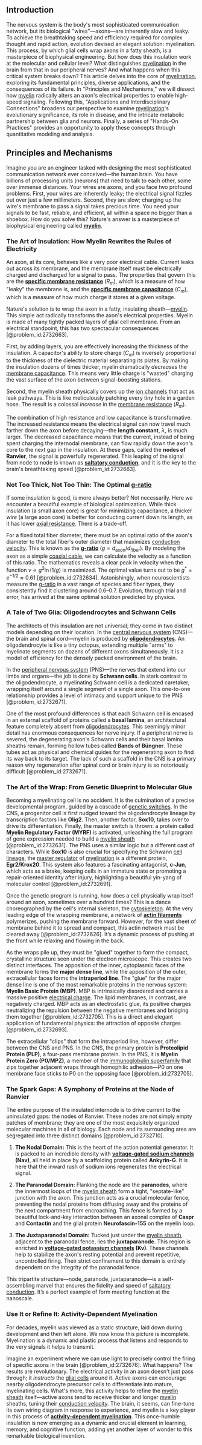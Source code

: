 ## Introduction
The nervous system is the body's most sophisticated communication network, but its biological "wires"—axons—are inherently slow and leaky. To achieve the breathtaking speed and efficiency required for complex thought and rapid action, evolution devised an elegant solution: myelination. This process, by which glial cells wrap axons in a fatty sheath, is a masterpiece of biophysical engineering. But how does this insulation work at the molecular and cellular level? What distinguishes [myelination](@article_id:136698) in the brain from that in our peripheral nerves? And what happens when this critical system breaks down? This article delves into the core of [myelination](@article_id:136698), exploring its fundamental principles, diverse applications, and the consequences of its failure. In "Principles and Mechanisms," we will dissect how [myelin](@article_id:152735) radically alters an axon's electrical properties to enable high-speed signaling. Following this, "Applications and Interdisciplinary Connections" broadens our perspective to examine [myelination](@article_id:136698)'s evolutionary significance, its role in disease, and the intricate metabolic partnership between glia and neurons. Finally, a series of "Hands-On Practices" provides an opportunity to apply these concepts through quantitative modeling and analysis.

## Principles and Mechanisms

Imagine you are an engineer tasked with designing the most sophisticated communication network ever conceived—the human brain. You have billions of processing units (neurons) that need to talk to each other, some over immense distances. Your wires are axons, and you face two profound problems. First, your wires are inherently leaky; the electrical signal fizzles out over just a few millimeters. Second, they are slow; charging up the wire's membrane to pass a signal takes precious time. You need your signals to be fast, reliable, and efficient, all within a space no bigger than a shoebox. How do you solve this? Nature's answer is a masterpiece of biophysical engineering called **[myelin](@article_id:152735)**.

### The Art of Insulation: How Myelin Rewrites the Rules of Electricity

An axon, at its core, behaves like a very poor electrical cable. Current leaks out across its membrane, and the membrane itself must be electrically charged and discharged for a signal to pass. The properties that govern this are the **[specific membrane resistance](@article_id:166171)** ($R_m$), which is a measure of how "leaky" the membrane is, and the **[specific membrane capacitance](@article_id:177294)** ($C_m$), which is a measure of how much charge it stores at a given voltage.

Nature's solution is to wrap the axon in a fatty, insulating sheath—[myelin](@article_id:152735). This simple act radically transforms the axon's electrical properties. Myelin is made of many tightly packed layers of glial cell membrane. From an electrical standpoint, this has two spectacular consequences [@problem_id:2732663].

First, by adding layers, you are effectively increasing the thickness of the insulation. A capacitor's ability to store charge ($C_m$) is inversely proportional to the thickness of the dielectric material separating its plates. By making the insulation dozens of times thicker, myelin dramatically *decreases* the [membrane capacitance](@article_id:171435). This means very little charge is "wasted" charging the vast surface of the axon between signal-boosting stations.

Second, the myelin sheath physically covers up the [ion channels](@article_id:143768) that act as leak pathways. This is like meticulously patching every tiny hole in a garden hose. The result is a colossal *increase* in the [membrane resistance](@article_id:174235) ($R_m$).

The combination of high resistance and low capacitance is transformative. The increased resistance means the electrical signal can now travel much farther down the axon before decaying—the **length constant**, $\lambda$, is much larger. The decreased capacitance means that the current, instead of being spent charging the internodal membrane, can flow rapidly down the axon's core to the next gap in the insulation. At these gaps, called the **nodes of Ranvier**, the signal is powerfully regenerated. This leaping of the signal from node to node is known as **[saltatory conduction](@article_id:135985)**, and it is the key to the brain's breathtaking speed [@problem_id:2732663].

### Not Too Thick, Not Too Thin: The Optimal [g-ratio](@article_id:164573)

If some insulation is good, is more always better? Not necessarily. Here we encounter a beautiful example of biological optimization. While thick insulation (a small axon core) is great for minimizing capacitance, a thicker *wire* (a large axon core) is better for conducting current down its length, as it has lower [axial resistance](@article_id:177162). There is a trade-off.

For a fixed total fiber diameter, there must be an optimal ratio of the axon's diameter to the total fiber's outer diameter that maximizes [conduction velocity](@article_id:155635). This is known as the **[g-ratio](@article_id:164573)** ($g = d_{\text{axon}} / d_{\text{fiber}}$). By modeling the axon as a simple [coaxial cable](@article_id:273938), we can calculate the velocity as a function of this ratio. The mathematics reveals a clear peak in velocity when the function $v \propto g^2 \ln(1/g)$ is maximized. The optimal value turns out to be $g^* = e^{-1/2} \approx 0.61$ [@problem_id:2732634]. Astonishingly, when neuroscientists measure the [g-ratio](@article_id:164573) in a vast range of species and fiber types, they consistently find it clustering around $0.6$–$0.7$. Evolution, through trial and error, has arrived at the same optimal solution predicted by physics.

### A Tale of Two Glia: Oligodendrocytes and Schwann Cells

The architects of this insulation are not universal; they come in two distinct models depending on their location. In the [central nervous system](@article_id:148221) (CNS)—the brain and spinal cord—myelin is produced by **[oligodendrocytes](@article_id:155003)**. An oligodendrocyte is like a tiny octopus, extending multiple "arms" to myelinate segments on dozens of different axons simultaneously. It is a model of efficiency for the densely packed environment of the brain.

In the [peripheral nervous system](@article_id:152055) (PNS)—the nerves that extend into our limbs and organs—the job is done by **Schwann cells**. In stark contrast to the oligodendrocyte, a myelinating Schwann cell is a dedicated caretaker, wrapping itself around a single segment of a single axon. This one-to-one relationship provides a level of intimacy and support unique to the PNS [@problem_id:2732671].

One of the most profound differences is that each Schwann cell is encased in an external scaffold of proteins called a **basal lamina**, an architectural feature completely absent from [oligodendrocytes](@article_id:155003). This seemingly minor detail has enormous consequences for nerve injury. If a peripheral nerve is severed, the degenerating axon's Schwann cells and their basal lamina sheaths remain, forming hollow tubes called **Bands of Büngner**. These tubes act as physical and chemical guides for the regenerating axon to find its way back to its target. The lack of such a scaffold in the CNS is a primary reason why regeneration after spinal cord or brain injury is so notoriously difficult [@problem_id:2732671].

### The Art of the Wrap: From Genetic Blueprint to Molecular Glue

Becoming a myelinating cell is no accident. It is the culmination of a precise developmental program, guided by a cascade of [genetic switches](@article_id:187860). In the CNS, a progenitor cell is first nudged toward the oligodendrocyte lineage by transcription factors like **Olig2**. Then, another factor, **Sox10**, takes over to drive its differentiation. Finally, the master switch is thrown: a protein called **Myelin Regulatory Factor (MYRF)** is activated, unleashing the full program of gene expression needed to build a [myelin sheath](@article_id:149072) [@problem_id:2732631]. The PNS uses a similar logic but a different cast of characters. While **Sox10** is also crucial for specifying the Schwann [cell lineage](@article_id:204111), the [master regulator](@article_id:265072) of [myelination](@article_id:136698) is a different protein, **Egr2/Krox20**. This system also features a fascinating antagonist, **c-Jun**, which acts as a brake, keeping cells in an immature state or promoting a repair-oriented identity after injury, highlighting a beautiful yin-yang of molecular control [@problem_id:2732691].

Once the genetic program is running, how does a cell physically wrap itself around an axon, sometimes over a hundred times? This is a dance choreographed by the cell's internal skeleton, the [cytoskeleton](@article_id:138900). At the very leading edge of the wrapping membrane, a network of **[actin filaments](@article_id:147309)** polymerizes, pushing the membrane forward. However, for the vast sheet of membrane behind it to spread and compact, this actin network must be cleared away [@problem_id:2732626]. It’s a dynamic process of pushing at the front while relaxing and flowing in the back.

As the wraps pile up, they must be "glued" together to form the compact, crystalline structure seen under the electron microscope. This creates two distinct interfaces. The apposition of the inner, cytoplasmic faces of the membrane forms the **major dense line**, while the apposition of the outer, extracellular faces forms the **intraperiod line**. The "glue" for the major dense line is one of the most remarkable proteins in the nervous system: **Myelin Basic Protein (MBP)**. MBP is intrinsically disordered and carries a massive positive [electrical charge](@article_id:274102). The lipid membranes, in contrast, are negatively charged. MBP acts as an electrostatic glue, its positive charges neutralizing the repulsion between the negative membranes and bridging them together [@problem_id:2732705]. This is a direct and elegant application of fundamental physics: the attraction of opposite charges [@problem_id:2732693].

The extracellular "clips" that form the intraperiod line, however, differ between the CNS and PNS. In the CNS, the primary protein is **Proteolipid Protein (PLP)**, a four-pass membrane protein. In the PNS, it is **Myelin Protein Zero (P0/MPZ)**, a member of the [immunoglobulin superfamily](@article_id:194555) that zips together adjacent wraps through homophilic adhesion—P0 on one membrane face sticks to P0 on the opposing face [@problem_id:2732705].

### The Spark Gaps: A Symphony of Proteins at the Node of Ranvier

The entire purpose of the insulated internode is to drive current to the uninsulated gaps: the nodes of Ranvier. These nodes are not simply empty patches of membrane; they are one of the most exquisitely organized molecular machines in all of biology. Each node and its surrounding area are segregated into three distinct domains [@problem_id:2732710].

1.  **The Nodal Domain:** This is the heart of the action potential generator. It is packed to an incredible density with **[voltage-gated sodium channels](@article_id:138594) (Nav)**, all held in place by a scaffolding protein called **Ankyrin-G**. It is here that the inward rush of sodium ions regenerates the electrical signal.

2.  **The Paranodal Domain:** Flanking the node are the **paranodes**, where the innermost loops of the [myelin sheath](@article_id:149072) form a tight, "septate-like" junction with the axon. This junction acts as a crucial molecular fence, preventing the nodal proteins from diffusing away and the proteins of the next compartment from encroaching. This fence is formed by a beautiful lock-and-key interaction between an axonal complex of **Caspr** and **Contactin** and the glial protein **Neurofascin-155** on the myelin loop.

3.  **The Juxtaparanodal Domain:** Tucked just under the [myelin sheath](@article_id:149072), adjacent to the paranodal fence, lies the **juxtaparanode**. This region is enriched in **[voltage-gated potassium channels](@article_id:148989) (Kv)**. These channels help to stabilize the axon's resting potential and prevent repetitive, uncontrolled firing. Their strict confinement to this domain is entirely dependent on the integrity of the paranodal fence.

This tripartite structure—node, paranode, juxtaparanode—is a self-assembling marvel that ensures the fidelity and speed of [saltatory conduction](@article_id:135985). It’s a perfect example of form meeting function at the nanoscale.

### Use It or Refine It: Activity-Dependent Myelination

For decades, myelin was viewed as a static structure, laid down during development and then left alone. We now know this picture is incomplete. Myelination is a dynamic and plastic process that listens and responds to the very signals it helps to transmit.

Imagine an experiment where we can use light to precisely control the firing of specific axons in the brain [@problem_id:2732676]. What happens? The results are revolutionary. The electrical activity in an axon doesn't just pass through; it *instructs* the [glial cells](@article_id:138669) around it. Active axons can encourage nearby oligodendrocyte precursor cells to differentiate into mature, myelinating cells. What's more, this activity helps to refine the [myelin sheath](@article_id:149072) itself—active axons tend to receive thicker and longer [myelin](@article_id:152735) sheaths, tuning their [conduction velocity](@article_id:155635). The brain, it seems, can fine-tune its own wiring diagram in response to experience, and myelin is a key player in this process of **[activity-dependent myelination](@article_id:180158)**. This once-humble insulation is now emerging as a dynamic and crucial element in learning, memory, and cognitive function, adding yet another layer of wonder to this remarkable biological invention.